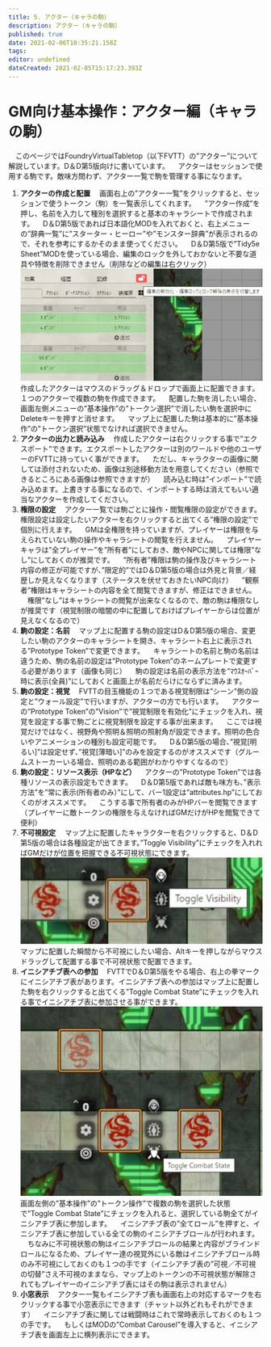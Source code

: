 ```yaml
---
title: 5. アクター（キャラの駒）
description: アクター（キャラの駒）
published: true
date: 2021-02-06T10:35:21.158Z
tags: 
editor: undefined
dateCreated: 2021-02-05T15:17:23.393Z
---
```


# GM向け基本操作：アクター編（キャラの駒）
　このページではFoundryVirtualTabletop（以下FVTT）の”アクター”について解説しています。D＆D第5版向けに書いています。
　アクターはセッションで使用する駒です。敵味方問わず、アクター一覧で駒を管理する事になります。
01. **アクターの作成と配置**
　画面右上の”アクター一覧”をクリックすると、セッションで使うトークン（駒）を一覧表示してくれます。
　”アクター作成”を押し、名前を入力して種別を選択すると基本のキャラシートで作成されます。
　D＆D第5版であれば日本語化MODを入れておくと、右上メニューの”辞典一覧”に”スターター・ヒーロー”や”モンスター辞典”が表示されるので、それを参考にするかそのまま使ってください。
　D＆D第5版で”Tidy5e Sheet”MODを使っている場合、編集のロックを外しておかないと不要な道具や特徴を削除できません（削除などの編集は右クリック）
![アクターの作成と配置.jpg](/images/japanese-community/アクターの作成と配置.jpg)
　作成したアクターはマウスのドラッグ＆ドロップで画面上に配置できます。１つのアクターで複数の駒を作成できます。
　配置した駒を消したい場合、画面左側メニューの”基本操作”の”トークン選択”で消したい駒を選択中にDeleteキーを押すと消せます。
　マップ上に配置した駒は基本的に”基本操作”の”トークン選択”状態でなければ選択できません。
02. **アクターの出力と読み込み**
　作成したアクターは右クリックする事で”エクスポート”できます。エクスポートしたアクターは別のワールドや他のユーザーのFVTTに持っていく事ができます。
　ただし、キャラクターの画像に関しては添付されないため、画像は別途移動方法を用意してください（参照できるところにある画像は参照できますが）
　読み込む時は”インポート”で読み込めます。上書きする事になるので、インポートする時は消えてもいい適当なアクターを作成してください。
03. **権限の設定**
　アクター一覧では駒ごとに操作・閲覧権限の設定ができます。権限設定は設定したいアクターを右クリックすると出てくる”権限の設定”で個別に行えます。
　GMは全権限を持っていますが、プレイヤーは権限を与えられていない駒の操作やキャラシートの閲覧を行えません。
　プレイヤーキャラは”全プレイヤー”を”所有者”にしておき、敵やNPCに関しては権限”なし”にしておくのが推奨です。
　”所有者”権限は駒の操作及びキャラシート内容の修正が可能ですが、”限定的”ではD＆D第5版の場合は外見と背景／経歴しか見えなくなります（ステータスを伏せておきたいNPC向け）
　”観察者”権限はキャラシートの内容を全て閲覧できますが、修正はできません。
　権限”なし”はキャラシートの閲覧が出来なくなるので、敵の駒は権限なしが推奨です（視覚制限の暗闇の中に配置しておけばプレイヤーからは位置が見えなくなるので）
04. **駒の設定：名前**
　マップ上に配置する駒の設定はD＆D第5版の場合、変更したい駒のアクターのキャラシートを開き、キャラシート右上に表示される”Prototype Token”で変更できます。
　キャラシートの名前と駒の名前は違うため、駒の名前の設定は”Prototype Token”のネームプレートで変更する必要があります（画像も同じ）
　駒の設定は名前の表示方法を”ﾏｳｽｵｰﾊﾞｰ時に表示(全員)”にしておくと画面上が名前だらけにならずに済みます。
05. **駒の設定：視覚**
　FVTTの目玉機能の１つである視覚制限は”シーン”側の設定と”ウォール設定”で行いますが、アクターの方でも行います。
　アクターの”Prototype Token”の”Vision”で”視覚制限を有効化”にチェックを入れ、視覚を設定する事で駒ごとに視覚制限を設定する事が出来ます。
　ここでは視覚だけではなく、視野角や照明＆照明の照射角が設定できます。照明の色合いやアニメーションの種別も設定可能です。
　D＆D第5版の場合、”視覚[明るい]”は設定せず、”視覚[薄暗い]”のみを設定するのがオススメです（グルームストーカーいる場合、照明のある範囲がわかりやすくなるので）
06. **駒の設定：リソース表示（HPなど）**
　アクターの”Prototype Token”では各種リソースの表示設定もできます。
　D＆D第5版であれば敵も味方も、”表示方法”を”常に表示(所有者のみ）”にして、バー1設定は”attributes.hp”にしておくのがオススメです。
　こうする事で所有者のみがHPバーを閲覧できます（プレイヤーに敵トークンの権限を与えなければGMだけがHPを閲覧できて便利）
07. **不可視設定**
　マップ上に配置したキャラクターを右クリックすると、D＆D第5版の場合は各種設定が出てきます。”Toggle Visibility”にチェックを入れればGMだけが位置を把握できる不可視状態にできます。
![スクリーンショット_2021-02-06_001410.jpg](/images/japanese-community/スクリーンショット_2021-02-06_001410.jpg)
　マップに配置した瞬間から不可視にしたい場合、Altキーを押しながらマウスドラッグして配置する事で不可視状態で配置できます。
08. **イニシアチブ表への参加**
　FVTTでD＆D第5版をやる場合、右上の拳マークにイニシアチブ表があります。イニシアチブ表への参加はマップ上に配置した駒を右クリックすると出てくる”Toggle Combat State”にチェックを入れる事でイニシアチブ表に参加させる事ができます。
![イニシアチブ表への参加.jpg](/images/japanese-community/イニシアチブ表への参加.jpg)
　画面左側の”基本操作”の”トークン操作”で複数の駒を選択した状態で”Toggle Combat State”にチェックを入れると、選択している駒全てがイニシアチブ表に参加します。
　イニシアチブ表の”全てロール”を押すと、イニシアチブ表に参加している全ての駒のイニシアチブロールが行われます。
　ちなみに不可視状態の駒はイニシアチブロールの結果と内容がブラインドロールになるため、プレイヤー達の視覚外にいる敵はイニシアチブロール時のみ不可視にしておくのも１つの手です（イニシアチブ表の”可視／不可視の切替”さえ不可視のままなら、マップ上のトークンの不可視状態が解除されてもプレイヤーのイニシアチブ表にはその駒は表示されません）
09. **小窓表示**
　アクター一覧もイニシアチブ表も画面右上の対応するマークを右クリックする事で小窓表示にできます（チャット以外どれもそれができます）
　イニシアチブ表に関しては戦闘時はこれで常時表示しておくのも１つの手です。
　もしくはMODの”Combat Carousel”を導入すると、イニシアチブ表を画面左上に横列表示にできます。

